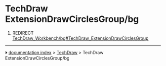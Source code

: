 # TechDraw ExtensionDrawCirclesGroup/bg
1.  REDIRECT [TechDraw_Workbench/bg#TechDraw_ExtensionDrawCirclesGroup](TechDraw_Workbench/bg#TechDraw_ExtensionDrawCirclesGroup.md)



---
⏵ [documentation index](../README.md) > [TechDraw](TechDraw_Workbench.md) > TechDraw ExtensionDrawCirclesGroup/bg
